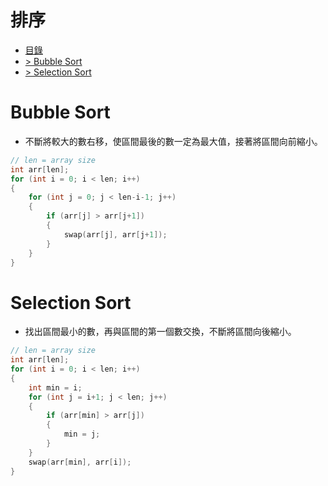 # 排序
<!-- TOC -->
- [目錄](#排序)
- [> Bubble Sort](#Bubble-Sort)
- [> Selection Sort](#Selection-Sort)
<!-- /TOC -->

# Bubble Sort
- 不斷將較大的數右移，使區間最後的數一定為最大值，接著將區間向前縮小。
```cpp
// len = array size
int arr[len];                    
for (int i = 0; i < len; i++)
{
    for (int j = 0; j < len-i-1; j++)
    {
        if (arr[j] > arr[j+1])
        {
            swap(arr[j], arr[j+1]);
        }
    }
}
```

# Selection Sort
- 找出區間最小的數，再與區間的第一個數交換，不斷將區間向後縮小。
```cpp
// len = array size
int arr[len];       
for (int i = 0; i < len; i++)
{
    int min = i;
    for (int j = i+1; j < len; j++)
    {
        if (arr[min] > arr[j])
        {
            min = j;
        }
    }
    swap(arr[min], arr[i]);
}
```
